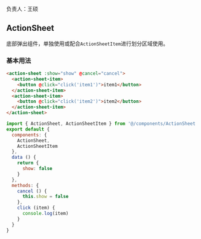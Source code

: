 负责人：王硕
## ActionSheet
底部弹出组件，单独使用或配合`ActionSheetItem`进行划分区域使用。

### 基本用法

```html
<action-sheet :show="show" @cancel="cancel">
  <action-sheet-item>
    <button @click="click('item1')">item1</button>
  </action-sheet-item>
  <action-sheet-item>
    <button @click="click('item2')">item2</button>
  </action-sheet-item>
</action-sheet>
```
```javascript
import { ActionSheet, ActionSheetItem } from '@/components/ActionSheet'
export default {
  components: {
    ActionSheet,
    ActionSheetItem
  },
  data () {
    return {
      show: false
    }
  },
  methods: {
    cancel () {
      this.show = false
    },
    click (item) {
      console.log(item)
    }
  }
}

```